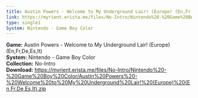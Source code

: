 ```yaml
---
title: Austin Powers - Welcome to My Underground Lair! (Europe) (En,Fr,De,Es,It)
link: https://myrient.erista.me/files/No-Intro/Nintendo%20-%20Game%20Boy%20Color/Austin%20Powers%20-%20Welcome%20to%20My%20Underground%20Lair!%20(Europe)%20(En,Fr,De,Es,It).zip
type: single1
System: Nintendo - Game Boy Color
---
```

<b>Game:</b> Austin Powers - Welcome to My Underground Lair! (Europe) (En,Fr,De,Es,It)<br>
<b>System:</b> Nintendo - Game Boy Color<br>
<b>Collection:</b> No-Intro<br>
<b>Download:</b> https://myrient.erista.me/files/No-Intro/Nintendo%20-%20Game%20Boy%20Color/Austin%20Powers%20-%20Welcome%20to%20My%20Underground%20Lair!%20(Europe)%20(En,Fr,De,Es,It).zip